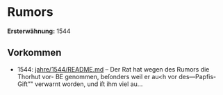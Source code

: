 # Rumors

**Ersterwähnung:** 1544

## Vorkommen
- 1544: [jahre/1544/README.md](../jahre/1544/README.md) – Der Rat hat wegen des Rumors die Thorhut vor- BE
genommen, beſonders weil er au<h vor des—Papfis-Gift”"
verwarnt worden, und iſt ihm viel au...
